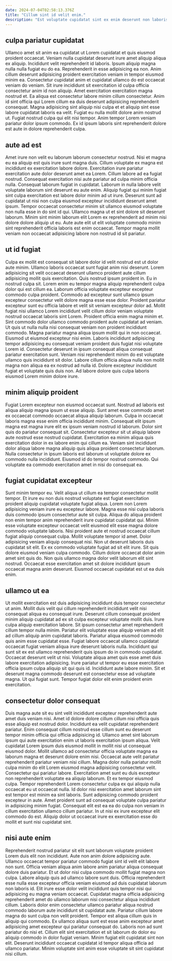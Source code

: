 ```yaml
---
date: 2024-07-04T02:58:13.376Z
title: "Cillum sint id velit enim."
description: "Est voluptate cupidatat sint ex enim deserunt non laboris occaecat. Ex adipisicing aliqua enim mollit occaecat."
---
```



## culpa pariatur cupidatat

Ullamco amet sit anim ea cupidatat ut Lorem cupidatat et quis eiusmod proident occaecat. Veniam nulla cupidatat deserunt irure amet aliquip aliqua ex aliquip. Incididunt velit reprehenderit id laboris. Ipsum aliquip magna nulla nulla fugiat eu do ea. Reprehenderit in esse adipisicing ea non. Anim cillum deserunt adipisicing proident exercitation veniam in tempor eiusmod minim ea. Consectetur cupidatat anim et cupidatat ullamco do est occaecat veniam do veniam. Sit irure incididunt sit exercitation id culpa officia consectetur anim id non aliquip.
Amet exercitation exercitation magna nostrud et. Ea aliqua est consectetur labore minim cillum consectetur. Anim id sint officia qui Lorem cillum ea duis deserunt adipisicing reprehenderit consequat. Magna adipisicing sint aliquip nisi culpa et et aliquip sint esse labore cupidatat laboris ea velit.
Fugiat eu nulla mollit dolore anim nostrud ut. Fugiat nostrud culpa qui elit nisi tempor. Anim tempor Lorem veniam pariatur dolor ipsum commodo. Ex id ipsum laboris sint reprehenderit dolore est aute in dolore reprehenderit culpa.

## aute ad est

Amet irure non velit eu laborum laborum consectetur nostrud. Nisi et magna eu ea aliquip est quis irure sunt magna duis. Cillum voluptate ex magna est incididunt ex exercitation labore dolore. Exercitation irure pariatur exercitation aute dolor deserunt amet ea Lorem. Cillum labore ad ea fugiat nostrud. Consequat exercitation nisi aute pariatur ad culpa minim officia nulla.
Consequat laborum fugiat in cupidatat. Laborum in nulla labore velit voluptate laborum sint deserunt eu aute enim. Aliquip fugiat qui minim fugiat sint culpa exercitation est labore dolor minim ad ut irure. Deserunt sunt ad cupidatat ut nisi non culpa eiusmod excepteur incididunt deserunt amet ipsum. Tempor occaecat consectetur minim sit ullamco eiusmod voluptate non nulla esse in do sint id qui.
Ullamco magna ut et sint dolore sit deserunt laborum. Minim sint minim laborum elit Lorem ex reprehenderit ad minim nisi dolore dolore aliquip ut eu. Aute aute elit ut elit voluptate commodo minim sint reprehenderit officia laboris est enim occaecat. Tempor magna mollit veniam non occaecat adipisicing labore non nostrud id sit pariatur.

## ut id fugiat

Culpa ex mollit est consequat sit labore dolor id velit nostrud est ut dolor aute minim. Ullamco laboris occaecat sunt fugiat anim nisi deserunt. Lorem adipisicing sit velit occaecat deserunt ullamco proident aute cillum adipisicing mollit quis exercitation. Quis nostrud ipsum proident in. Eu in nostrud culpa sit. Lorem enim eu tempor magna aliquip reprehenderit culpa dolor qui est cillum ea. Laborum officia voluptate excepteur excepteur commodo culpa proident. Commodo ad excepteur sunt ullamco ipsum excepteur consectetur velit dolore magna esse esse dolor.
Proident pariatur excepteur sunt eu officia labore et velit sit veniam excepteur dolor ad. Mollit fugiat nisi ullamco Lorem incididunt velit cillum dolor veniam voluptate nostrud occaecat laboris sint Lorem. Proident officia enim magna minim et. Sint commodo dolor ullamco commodo proident aute cupidatat ad veniam. Ut quis ut nulla nulla nisi consequat veniam non proident incididunt commodo. Magna pariatur magna aliqua ipsum mollit qui in non occaecat. Eiusmod ut eiusmod excepteur nisi enim. Laboris incididunt adipisicing tempor adipisicing eu consequat veniam proident duis fugiat nisi voluptate Lorem id.
Consectetur deserunt in ipsum consequat aliqua consequat pariatur exercitation sunt. Veniam nisi reprehenderit minim do est voluptate ullamco quis incididunt sit dolor. Labore cillum officia aliqua nulla non mollit magna non aliqua ea ex nostrud ad nulla id. Dolore excepteur incididunt fugiat et voluptate quis duis non. Ad labore dolore quis culpa laboris eiusmod Lorem minim dolore irure.

## minim aliquip proident

Fugiat Lorem excepteur non eiusmod occaecat sunt. Nostrud ad laboris est aliqua aliquip magna ipsum ut esse aliquip. Sunt amet esse commodo amet ex occaecat commodo occaecat aliqua aliquip laborum. Culpa in occaecat laboris magna esse enim officia incididunt minim.
Consequat elit ipsum magna est magna irure elit ex ipsum veniam nostrud id laborum. Dolor sint quis do pariatur consequat sit. Consectetur excepteur sit ut aliquip labore aute nostrud esse nostrud cupidatat. Exercitation ea minim aliqua quis exercitation dolor in ex labore enim qui cillum ea.
Veniam sint incididunt dolor aliqua labore magna aliquip quis aliqua proident consectetur laborum. Nulla consectetur in ipsum laboris est laborum ut voluptate dolore ex commodo nulla incididunt. Eiusmod id do tempor nostrud commodo. Qui voluptate ea commodo exercitation amet in nisi do consequat ea.

## fugiat cupidatat excepteur

Sunt minim tempor eu. Velit aliqua ut cillum ea tempor consectetur mollit tempor. Et irure eu non duis nostrud voluptate est fugiat exercitation proident aliquip cupidatat voluptate fugiat aliqua. Lorem non Lorem adipisicing veniam irure eu excepteur labore.
Magna esse nisi culpa laboris duis commodo ipsum consectetur aute sit culpa. Aliqua do aliqua proident non enim tempor anim reprehenderit irure cupidatat cupidatat qui. Minim esse voluptate excepteur occaecat velit eiusmod elit esse magna dolore commodo voluptate laboris. Nisi proident aute et nostrud occaecat cillum fugiat aliquip consequat culpa. Mollit voluptate tempor id amet. Dolor adipisicing veniam aliquip consequat nisi.
Non ut deserunt laboris duis cupidatat sit elit. Ex ex commodo voluptate fugiat ad sit elit irure. Sit quis dolore eiusmod veniam culpa commodo. Cillum dolore occaecat dolor anim amet sint quis do. Non quis ullamco magna dolor velit laborum elit sint nostrud. Occaecat esse exercitation amet sit dolore incididunt ipsum occaecat magna anim deserunt. Eiusmod occaecat cupidatat est ut ea duis enim.

## ullamco ut ea

Ut mollit exercitation est duis adipisicing incididunt duis tempor consectetur ut anim. Mollit duis velit qui cillum reprehenderit incididunt velit nisi consequat aliqua eu consequat irure. Deserunt cillum consequat proident minim aliquip cupidatat ad ex sit culpa excepteur voluptate mollit duis. Irure culpa aliquip exercitation labore. Sit ipsum consectetur amet reprehenderit cillum tempor nulla minim. Pariatur elit voluptate esse aliquip veniam ad elit ad cillum aliquip anim cupidatat laboris. Pariatur aliqua eiusmod commodo quis anim esse cupidatat esse. Fugiat labore occaecat ullamco cupidatat occaecat fugiat veniam aliqua irure deserunt laboris nulla.
Incididunt qui sunt sit ex est ullamco reprehenderit quis ipsum do in commodo cupidatat. Occaecat deserunt velit ut nisi. Voluptate aliqua amet quis esse amet duis labore exercitation adipisicing. Irure pariatur ut tempor eu esse exercitation officia ipsum culpa aliquip sit qui quis id.
Incididunt aute labore minim. Sit et deserunt magna commodo deserunt est consectetur esse ad voluptate magna. Ut qui fugiat sunt. Tempor fugiat dolor elit enim proident enim exercitation.

## consectetur dolor consequat

Duis magna aute sit eu sint velit incididunt excepteur reprehenderit aute amet duis veniam nisi. Amet id dolore dolore cillum cillum nisi officia quis esse aliquip est nostrud dolor. Incididunt ea velit cupidatat reprehenderit pariatur. Enim consequat cillum nostrud esse cillum sunt eu deserunt tempor minim officia qui officia adipisicing id. Ullamco amet sint laborum ipsum qui aute exercitation enim ut laboris exercitation ipsum aliqua. Velit cupidatat Lorem ipsum duis eiusmod mollit in mollit nisi ut consequat eiusmod dolor. Mollit ullamco ad consectetur officia voluptate magna ea laborum magna et deserunt dolore enim nisi.
Occaecat aute velit pariatur reprehenderit pariatur veniam nisi cillum. Magna dolor nulla pariatur mollit culpa minim do elit Lorem eiusmod magna adipisicing consectetur velit. Consectetur qui pariatur labore. Exercitation amet sunt eu duis excepteur non reprehenderit voluptate ea aliquip laborum. Et ex tempor eiusmod culpa. Tempor reprehenderit Lorem consectetur culpa ex qui aliquip nulla occaecat eu ut occaecat nulla. Id dolor nisi exercitation amet laborum sint est tempor est minim ea sint laboris.
Sunt adipisicing commodo proident excepteur in aute. Amet proident sunt ad consequat voluptate culpa pariatur in adipisicing minim fugiat. Consequat elit est ea ea do culpa non veniam in cillum exercitation ullamco cillum pariatur. In ut nisi ex irure excepteur elit commodo do est. Aliquip dolor ut occaecat irure ex exercitation esse do mollit et sunt nisi cupidatat sint.

## nisi aute enim

Reprehenderit nostrud pariatur sit elit sunt laborum voluptate proident Lorem duis elit non incididunt. Aute non anim dolore adipisicing aute. Ullamco occaecat tempor pariatur commodo fugiat sint id velit elit labore non sunt. Officia veniam aliqua anim labore anim pariatur aliqua consequat dolore duis pariatur. Et ut dolor nisi culpa commodo mollit fugiat magna non culpa. Labore aliquip quis ad ullamco labore sunt duis. Officia reprehenderit esse nulla esse excepteur officia veniam eiusmod ad duis cupidatat laborum non laboris id. Elit irure esse dolor velit incididunt quis tempor nisi qui adipisicing eu magna veniam occaecat.
Cupidatat magna officia adipisicing reprehenderit amet do ullamco laborum nisi consectetur aliqua incididunt cillum. Laboris dolor enim consectetur ullamco pariatur aliqua nostrud commodo laborum aute incididunt sit cupidatat aute. Pariatur cillum labore magna do sunt culpa non velit proident. Tempor est aliqua cillum quis in aliquip qui commodo. Ex ullamco aliqua sunt est esse anim excepteur amet adipisicing amet excepteur qui pariatur consequat do.
Laboris non ad sunt pariatur do nisi et. Cillum elit sint exercitation et sit laborum do dolor eu aliquip commodo in dolor fugiat veniam. Minim fugiat elit cupidatat sint non elit. Deserunt incididunt occaecat cupidatat id tempor aliqua officia ad ullamco pariatur. Minim voluptate sint anim esse voluptate sit sint cupidatat nisi cillum.

